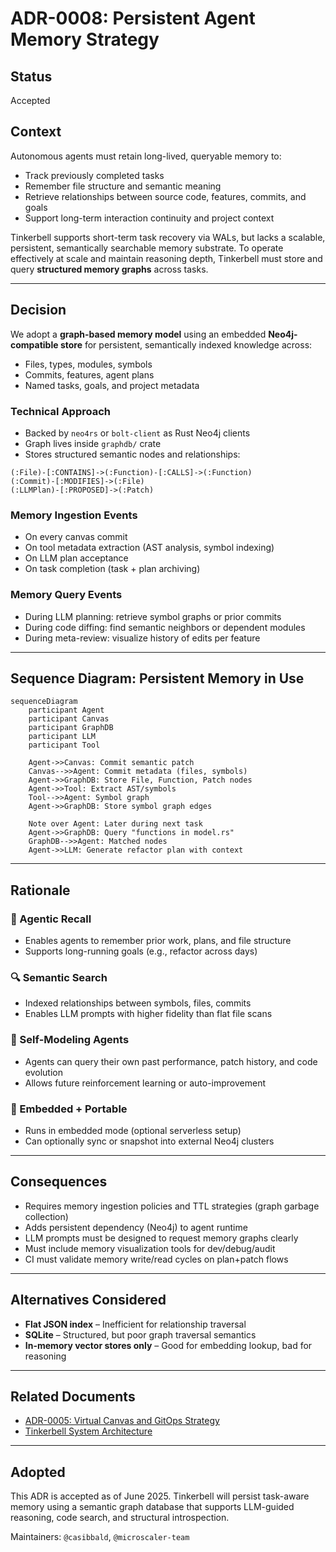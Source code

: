 # ADR-0008: Persistent Agent Memory Strategy

## Status
Accepted

## Context
Autonomous agents must retain long-lived, queryable memory to:
- Track previously completed tasks
- Remember file structure and semantic meaning
- Retrieve relationships between source code, features, commits, and goals
- Support long-term interaction continuity and project context

Tinkerbell supports short-term task recovery via WALs, but lacks a scalable, persistent, semantically searchable memory substrate. To operate effectively at scale and maintain reasoning depth, Tinkerbell must store and query **structured memory graphs** across tasks.

---

## Decision

We adopt a **graph-based memory model** using an embedded **Neo4j-compatible store** for persistent, semantically indexed knowledge across:
- Files, types, modules, symbols
- Commits, features, agent plans
- Named tasks, goals, and project metadata

### Technical Approach
- Backed by `neo4rs` or `bolt-client` as Rust Neo4j clients
- Graph lives inside `graphdb/` crate
- Stores structured semantic nodes and relationships:
```plaintext
(:File)-[:CONTAINS]->(:Function)-[:CALLS]->(:Function)
(:Commit)-[:MODIFIES]->(:File)
(:LLMPlan)-[:PROPOSED]->(:Patch)
```

### Memory Ingestion Events
- On every canvas commit
- On tool metadata extraction (AST analysis, symbol indexing)
- On LLM plan acceptance
- On task completion (task + plan archiving)

### Memory Query Events
- During LLM planning: retrieve symbol graphs or prior commits
- During code diffing: find semantic neighbors or dependent modules
- During meta-review: visualize history of edits per feature

---

## Sequence Diagram: Persistent Memory in Use

```mermaid
sequenceDiagram
    participant Agent
    participant Canvas
    participant GraphDB
    participant LLM
    participant Tool

    Agent->>Canvas: Commit semantic patch
    Canvas-->>Agent: Commit metadata (files, symbols)
    Agent->>GraphDB: Store File, Function, Patch nodes
    Agent->>Tool: Extract AST/symbols
    Tool-->>Agent: Symbol graph
    Agent->>GraphDB: Store symbol graph edges

    Note over Agent: Later during next task
    Agent->>GraphDB: Query "functions in model.rs"
    GraphDB-->>Agent: Matched nodes
    Agent->>LLM: Generate refactor plan with context
```

---

## Rationale

### 🧠 Agentic Recall
- Enables agents to remember prior work, plans, and file structure
- Supports long-running goals (e.g., refactor across days)

### 🔍 Semantic Search
- Indexed relationships between symbols, files, commits
- Enables LLM prompts with higher fidelity than flat file scans

### 🧱 Self-Modeling Agents
- Agents can query their own past performance, patch history, and code evolution
- Allows future reinforcement learning or auto-improvement

### 💾 Embedded + Portable
- Runs in embedded mode (optional serverless setup)
- Can optionally sync or snapshot into external Neo4j clusters

---

## Consequences

- Requires memory ingestion policies and TTL strategies (graph garbage collection)
- Adds persistent dependency (Neo4j) to agent runtime
- LLM prompts must be designed to request memory graphs clearly
- Must include memory visualization tools for dev/debug/audit
- CI must validate memory write/read cycles on plan+patch flows

---

## Alternatives Considered

- **Flat JSON index** – Inefficient for relationship traversal
- **SQLite** – Structured, but poor graph traversal semantics
- **In-memory vector stores only** – Good for embedding lookup, bad for reasoning

---

## Related Documents
- [ADR-0005: Virtual Canvas and GitOps Strategy](adr_0005_virtual_canvas_gitops.md)
- [Tinkerbell System Architecture](../whitepapers/Tinkerbell%20System%20Architecture%20and%20Design%20Overview.md)

---

## Adopted
This ADR is accepted as of June 2025. Tinkerbell will persist task-aware memory using a semantic graph database that supports LLM-guided reasoning, code search, and structural introspection.

Maintainers: `@casibbald`, `@microscaler-team`
